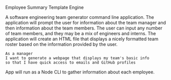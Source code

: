 Employee Summary  Template Engine 


A software engineering team generator command line application. The application will prompt the user for information about the team manager and then information about the team members. The user can input any number of team members, and they may be a mix of engineers and interns. The application will create an HTML file that displays a nicely formatted team roster based on the information provided by the user. 

```
As a manager
I want to generate a webpage that displays my team's basic info
so that I have quick access to emails and GitHub profiles
```

App will run as a Node CLI to gather information about each employee.



